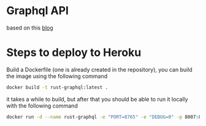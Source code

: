 # Graphql API

based on this [blog](https://dev.to/open-graphql/building-powerful-graphql-servers-with-rust-3gla)

# Steps to deploy to Heroku

Build a Dockerfile (one is already created in the repository), you can build the image using the following command

```bash
docker build -t rust-graphql:latest .
```

it takes a while to build, but after that you should be able to run it locally with the following command

```bash
docker run -d --name rust-graphql -e "PORT=8765" -e "DEBUG=0" -p 8007:8765 rust-graphql:latest
```
